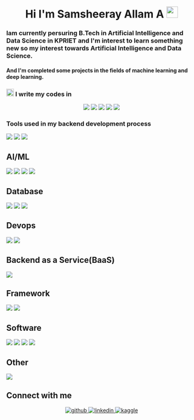 <h1 align=center>
  Hi I'm Samsheeray Allam A
  <img src="https://media.giphy.com/media/hvRJCLFzcasrR4ia7z/giphy.gif" width="30px"/>
</h1>

<h3 align="left">Iam currently persuring B.Tech in Artificial Intelligence and Data Science in KPRIET and I'm interest to learn something new so my interest towards Artificial Intelligence and Data Science.</h3>

<h4 align="left">And I'm completed some projects in the fields of machine learning and deep learning.</h4>

<!--<img align="right" alt="Coding" width="500" src="https://cdn.dribbble.com/users/1292677/screenshots/6139167/media/fcf7fd0c619bb87706533079240915f3.gif">-->

### <img src="https://emojipedia-us.s3.dualstack.us-west-1.amazonaws.com/thumbs/120/apple/325/man-technologist_1f468-200d-1f4bb.png" width="20px"/> I write my codes in

<div align = center>
  
![](https://img.shields.io/badge/Python-011D3E?style=for-the-badge&logo=python&logoColor=yellow)
![](https://img.shields.io/badge/JavaScript-F7DF1E?style=for-the-badge&logo=javascript&logoColor=black)
![](https://img.shields.io/badge/HTML5-E34F26?style=for-the-badge&logo=html5&logoColor=white)
![](https://img.shields.io/badge/CSS3-1572B6?style=for-the-badge&logo=css3&logoColor=white)
![](https://img.shields.io/badge/C-00599C?style=for-the-badge&logo=c&logoColor=white)
  
</div>


### Tools used in my backend development process
![](https://img.shields.io/badge/Node.js-43853D?style=for-the-badge&logo=node.js&logoColor=white)
![](https://img.shields.io/badge/Flask-000000?style=for-the-badge&logo=flask&logoColor=white)
![](https://img.shields.io/badge/Django-092E20?style=for-the-badge&logo=django&logoColor=white)

## AI/ML  
![](https://img.shields.io/badge/Basic-Tensorflow-informational?style=white&color=f6ff42)
![](https://img.shields.io/badge/Advance-Pandas-informational?style=white&color=f6ff42)
![](https://img.shields.io/badge/Basic-Seaborn-informational?style=white&color=f6ff42)
![](https://img.shields.io/badge/Basic-Scikit_learn-informational?style=white&color=f6ff42)

## Database
![](https://img.shields.io/badge/Mongo_DB-informational?style=white&color=ff4242)
![](https://img.shields.io/badge/My_sql-informational?style=white&color=ff4242)
![](https://img.shields.io/badge/Oracle-informational?style=white&color=ff4242)

## Devops
![](https://img.shields.io/badge/Azure-informational?style=white&color=42ff4b)
![](https://img.shields.io/badge/AWS-informational?style=white&color=42ff4b)

## Backend as a Service(BaaS)
![](https://img.shields.io/badge/Advance-Heroku-informational?style=white&color=ff42cd)

## Framework
![](https://img.shields.io/badge/Advance-Flask-informational?style=white&color=8a42ff)
![](https://img.shields.io/badge/Medium-Django-informational?style=white&color=8a42ff)

## Software
![](https://img.shields.io/badge/Advance-Ai-informational?style=white&color=42e3ff)
![](https://img.shields.io/badge/Advance-Photoshop-informational?style=white&color=42e3ff)
![](https://img.shields.io/badge/Basic-Figma-informational?style=white&color=42e3ff)
![](https://img.shields.io/badge/Basic-Sketch-informational?style=white&color=42e3ff)

## Other
![](https://img.shields.io/badge/Linux-informational?style=white&color=ff429a)

## Connect with me  
<div align="center">
<a href="https://github.com/sachin778899" target="_blank">
<img src=https://img.shields.io/badge/github-%2324292e.svg?&style=for-the-badge&logo=github&logoColor=white alt=github style="margin-bottom: 5px;" />
</a>
<a href="https://www.linkedin.com/in/sachin-s-b86009229/" target="_blank">
<img src=https://img.shields.io/badge/linkedin-%231E77B5.svg?&style=for-the-badge&logo=linkedin&logoColor=white alt=linkedin style="margin-bottom: 5px;" />
</a>
<a href="https://www.kaggle.com/sachinjaz" target="_blank">
<img src=https://img.shields.io/badge/kaggle-%232E87FB.svg?&style=for-the-badge&logo=kaggle&logoColor=white alt=kaggle style="margin-bottom: 5px;" />
</a> 
</div>  
